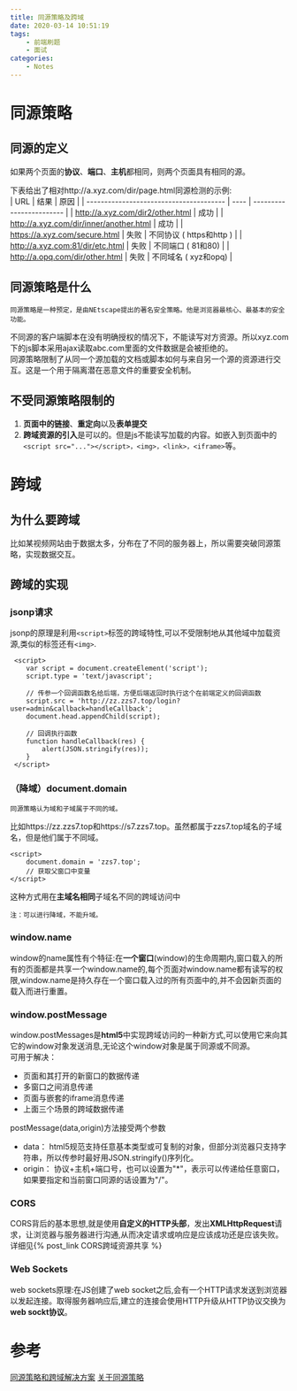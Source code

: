 ```yaml
---
title: 同源策略及跨域
date: 2020-03-14 10:51:19
tags:
    - 前端刷题
    - 面试
categories:
    - Notes
---
```

# 同源策略
## 同源的定义  
如果两个页面的**协议**、**端口**、**主机**都相同，则两个页面具有相同的源。 
 
下表给出了相对http://a.xyz.com/dir/page.html同源检测的示例:   
| URL                                     | 结果 | 原因                     |
| --------------------------------------- | ---- | ------------------------ |
| http://a.xyz.com/dir2/other.html        | 成功 |
| http://a.xyz.com/dir/inner/another.html | 成功 |
| https://a.xyz.com/secure.html           | 失败 | 不同协议 ( https和http ) |
| http://a.xyz.com:81/dir/etc.html        | 失败 | 不同端口 ( 81和80)       |
| http://a.opq.com/dir/other.html         | 失败 | 不同域名 ( xyz和opq)     |

## 同源策略是什么
    同源策略是一种预定，是由NEtscape提出的著名安全策略。他是浏览器最核心、最基本的安全功能。
不同源的客户端脚本在没有明确授权的情况下，不能读写对方资源。所以xyz.com下的js脚本采用ajax读取abc.com里面的文件数据是会被拒绝的。  
同源策略限制了从同一个源加载的文档或脚本如何与来自另一个源的资源进行交互。这是一个用于隔离潜在恶意文件的重要安全机制。

## 不受同源策略限制的
1. **页面中的链接**、**重定向**以及**表单提交**
2. **跨域资源的引入**是可以的。但是js不能读写加载的内容。如嵌入到页面中的   `<script src="..."></script>，<img>，<link>，<iframe>`等。


# 跨域
## 为什么要跨域
比如某视频网站由于数据太多，分布在了不同的服务器上，所以需要突破同源策略，实现数据交互。

## 跨域的实现
### jsonp请求  
jsonp的原理是利用`<script>`标签的跨域特性,可以不受限制地从其他域中加载资源,类似的标签还有`<img>`.
```JS
 <script>
    var script = document.createElement('script');
    script.type = 'text/javascript';

    // 传参一个回调函数名给后端，方便后端返回时执行这个在前端定义的回调函数
    script.src = 'http://zz.zzs7.top/login?user=admin&callback=handleCallback';
    document.head.appendChild(script);

    // 回调执行函数
    function handleCallback(res) {
        alert(JSON.stringify(res));
    }
 </script>
```


### （降域）document.domain  
    同源策略认为域和子域属于不同的域。  
比如https://zz.zzs7.top和https://s7.zzs7.top。虽然都属于zzs7.top域名的子域名，但是他们属于不同域。
 ```JS
 <script>
     document.domain = 'zzs7.top';
     // 获取父窗口中变量
 </script>
 ```  
这种方式用在**主域名相同**子域名不同的跨域访问中  

    注：可以进行降域，不能升域。


### window.name  
window的name属性有个特征:在**一个窗口**(window)的生命周期内,窗口载入的所有的⻚面都是共享一个window.name的,每个⻚面对window.name都有读写的权限,window.name是持久存在一个窗口载入过的所有⻚面中的,并不会因新⻚面的载入而进行重置。

### window.postMessage  
window.postMessages是**html5**中实现跨域访问的一种新方式,可以使用它来向其它的window对象发送消息,无论这个window对象是属于同源或不同源。  
可用于解决：
+ 页面和其打开的新窗口的数据传递
+ 多窗口之间消息传递
+ 页面与嵌套的iframe消息传递
+ 上面三个场景的跨域数据传递  
  
postMessage(data,origin)方法接受两个参数  
- data： html5规范支持任意基本类型或可复制的对象，但部分浏览器只支持字符串，所以传参时最好用JSON.stringify()序列化。  
- origin： 协议+主机+端口号，也可以设置为"*"，表示可以传递给任意窗口，如果要指定和当前窗口同源的话设置为"/"。



### CORS  
CORS背后的基本思想,就是使用**自定义的HTTP头部**，发出**XMLHttpRequest**请求，让浏览器与服务器进行沟通,从而决定请求或响应是应该成功还是应该失败。  
详细见{% post_link CORS跨域资源共享 %}


### Web Sockets  
web sockets原理:在JS创建了web socket之后,会有一个HTTP请求发送到浏览器以发起连接。取得服务器响应后,建立的连接会使用HTTP升级从HTTP协议交换为**web sockt协议**。


# 参考
[同源策略和跨域解决方案](https://www.cnblogs.com/rain-chenwei/p/9520240.html)
[关于同源策略](https://www.jianshu.com/p/afefa6afaf1c)